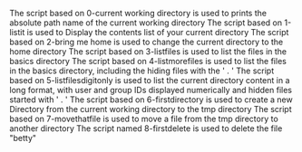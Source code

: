 The script based on 0-current working directory is used to prints the absolute path name of the current working directory
The script based on 1-listit is used to Display the contents list of your current directory
The script based on 2-bring me home is used to change the current directory to the home directory
The script based on 3-listfiles is used to list the files in the basics directory
The script based on 4-listmorefiles is used to list the files in the basics directory, including the hiding files with the ' . '
The script based on 5-listfilesdigitonly is used to list the current directory content in a long format, with user and group IDs displayed numerically and hidden files started with ' . '
The script based on 6-firstdirectory is used to create a new Directory from the current working directory to the tmp directory
The script based on 7-movethatfile is used to move a file from the tmp directory to another directory
The script named 8-firstdelete is used to delete the file "betty"
